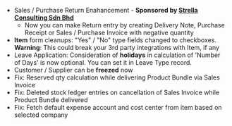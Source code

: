 - Sales / Purchase Return Enahancement - **Sponsored by [Strella Consulting Sdn Bhd](http://www.strellagroup.com)**
	 * Now you can make Return entry by creating Delivery Note, Purchase Receipt or Sales / Purchase Invoice with negative quantity
- **Item** form cleanups: "Yes" / "No" type fields changed to checkboxes.<br>
	**Warning**: This could break your 3rd party integrations with Item, if any
- Leave Application: Consideration of **holidays** in calculation of 'Number of Days' is now optional. You can set it in Leave Type record.
- Customer / Supplier can be **freezed** now
- Fix: Reserved qty calculation while delivering Product Bundle via Sales Invoice
- Fix: Deleted stock ledger entries on cancellation of Sales Invoice while Product Bundle delivered
- Fix: Fetch default expense account and cost center from item based on selected company